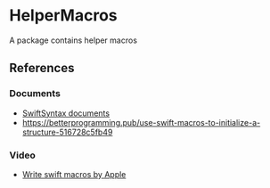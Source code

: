 # HelperMacros

A package contains helper macros

## References

### Documents

- [SwiftSyntax documents](https://docs.swift.org/swift-book/documentation/the-swift-programming-language/macros/)
- https://betterprogramming.pub/use-swift-macros-to-initialize-a-structure-516728c5fb49

### Video
- [Write swift macros by Apple](https://developer.apple.com/videos/play/wwdc2023/10166/)

